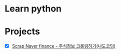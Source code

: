 # Learn python

# Projects
- [x] [Scrap Naver finance - 주식정보 크롤링하기(나도코딩)](https://www.youtube.com/watch?v=ZDh1C7qw0Rs)